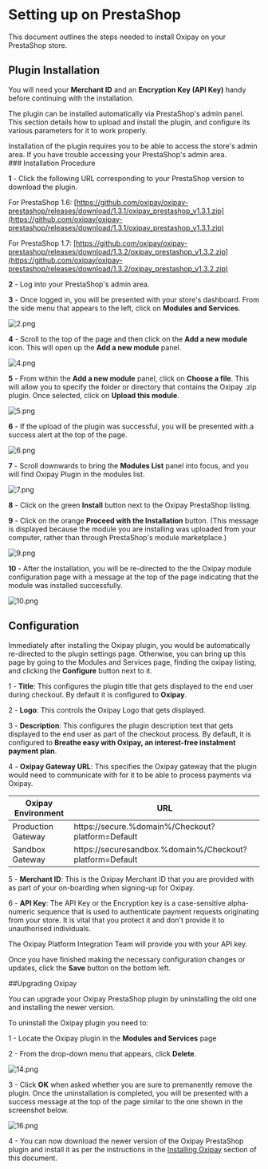 <h1>Setting up on PrestaShop</h1>

This document outlines the steps needed to install Oxipay on your PrestaShop store.

## Plugin Installation

<div class="panel">
  You will need your <b>Merchant ID</b> and an <b>Encryption Key (API Key)</b> handy before continuing with the installation. 
</div>

The plugin can be installed automatically via PrestaShop's admin panel. This section details how to upload and install the plugin, and configure its various parameters for it to work properly.

<div class="panel">
  Installation of the plugin requires you to be able to access the store's admin area. If you have trouble accessing your PrestaShop's admin area.
</div>

<div id="installing-oxipay"></div>
### Installation Procedure

**1** - Click the following URL corresponding to your PrestaShop version to download the plugin.

For PrestaShop 1.6:
[https://github.com/oxipay/oxipay-prestashop/releases/download/1.3.1/oxipay_prestashop_v1.3.1.zip](https://github.com/oxipay/oxipay-prestashop/releases/download/1.3.1/oxipay_prestashop_v1.3.1.zip)

For PrestaShop 1.7:
[https://github.com/oxipay/oxipay-prestashop/releases/download/1.3.2/oxipay_prestashop_v1.3.2.zip](https://github.com/oxipay/oxipay-prestashop/releases/download/1.3.2/oxipay_prestashop_v1.3.2.zip)

**2** - Log into your PrestaShop's admin area.

**3** - Once logged in, you will be presented with your store's dashboard. From the side menu that appears to the left, click on **Modules and Services**.

![2.png](/img/platforms/prestashop/2.png)

**4** - Scroll to the top of the page and then click on the **Add a new module** icon. This will open up the **Add a new module** panel.

![4.png](/img/platforms/prestashop/4.png)

**5** - From within the **Add a new module** panel, click on **Choose a file**. This will allow you to specify the folder or directory that contains the Oxipay .zip plugin. Once selected, click on **Upload this module**.

![5.png](/img/platforms/prestashop/5.png)

**6** - If the upload of the plugin was successful, you will be presented with a success alert at the top of the page.

![6.png](/img/platforms/prestashop/6.png)

**7** - Scroll downwards to bring the **Modules List** panel into focus, and you will find Oxipay Plugin in the modules list.

![7.png](/img/platforms/prestashop/7.png)

**8** - Click on the green **Install** button next to the Oxipay PrestaShop listing.

**9** - Click on the orange **Proceed with the Installation** button. (This message is displayed because the module you are installing was uploaded from your computer, rather than through PrestaShop's module marketplace.)

![9.png](/img/platforms/prestashop/9.png)

**10** - After the installation, you will be re-directed to the the Oxipay module configuration page with a message at the top of the page indicating that the module was installed successfully.

![10.png](/img/platforms/prestashop/10.png)

## Configuration


Immediately after installing the Oxipay plugin, you would be automatically re-directed to the plugin settings page. Otherwise, you can bring up this page by going to the Modules and Services page, finding the oxipay listing, and clicking the **Configure** button next to it.

1 - **Title**: This configures the plugin title that gets displayed to the end user during checkout. By default it is configured to **Oxipay**. 

2 - **Logo**: This controls the Oxipay Logo that gets displayed.

3 - **Description**: This configures the plugin description text that gets displayed to the end user as part of the checkout process. By default, it is configured to **Breathe easy with Oxipay, an interest-free instalment payment plan**.

4 - **Oxipay Gateway URL**: This specifies the Oxipay gateway that the plugin would need to communicate with for it to be able to process payments via Oxipay.

| Oxipay Environment | URL  |
|--------------------|------|
| Production Gateway | https://secure.%domain%/Checkout?platform=Default |
| Sandbox Gateway    | https://securesandbox.%domain%/Checkout?platform=Default |

5 - **Merchant ID**: This is the Oxipay Merchant ID that you are provided with as part of your on-boarding when signing-up for Oxipay.

6 - **API Key**: The API Key or the Encryption key is a case-sensitive alpha-numeric sequence that is used to authenticate payment requests originating from your store. It is vital that you protect it and don't provide it to unauthorised individuals.
<div class="panel">
  The Oxipay Platform Integration Team will provide you with your API key.
</div>

Once you have finished making the necessary configuration changes or updates, click the **Save** button on the bottom left.

##Upgrading Oxipay

You can upgrade your Oxipay PrestaShop plugin by uninstalling the old one and installing the newer version. 

To uninstall the Oxipay plugin you need to:

1 - Locate the Oxipay plugin in the **Modules and Services** page

2 - From the drop-down menu that appears, click **Delete**.

![14.png](/img/platforms/prestashop/14.png)

3 - Click **OK** when asked whether you are sure to premanently remove the plugin. Once the uninstallation is completed, you will be presented with a success message at the top of the page similar to the one shown in the screenshot below.

![16.png](/img/platforms/prestashop/16.png)

4 - You can now download the newer version of the Oxipay PrestaShop plugin and install it as per the instructions in the [Installing Oxipay](#installing-oxipay) section of this document.